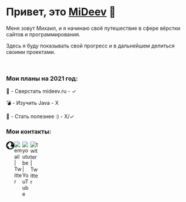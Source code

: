 # Привет, это [MiDeev][mideev] 👋

Меня зовут Михаил, и я начинаю своё путешествие в сфере вёрстки сайтов и программирования.

Здесь я буду показывать свой прогресс и в дальнейшем делиться своими проектами.

<br/>

### Мои планы на 2021 год:

🧪 - Сверстать mideev.ru - ✓

💣 - Изучить Java - X

🧨 - Стать полезнее :) - X/✓

### Мои контакты:

[<img align="left" alt="mideev" width="22px" src="https://raw.githubusercontent.com/iconic/open-iconic/master/svg/globe.svg" />][mideev]
[<img align="left" alt="email | Twitter" width="22px" src="https://raw.githubusercontent.com/google/material-design-icons/master/src/communication/email/materialicons/24px.svg" />][email]
[<img align="left" alt="youtube | YouTube" width="22px" src="https://cdn.jsdelivr.net/npm/simple-icons@v3/icons/youtube.svg" />][youtube]
[<img align="left" alt="twitter | Twitter" width="22px" src="https://cdn.jsdelivr.net/npm/simple-icons@v3/icons/twitter.svg" />][twitter]


<br/>

[mideev]: https://mideev.ru
[email]: mailto:mideevx@gmail.com
[twitter]: https://twitter.com/MiDeev
[youtube]: https://www.youtube.com/channel/UCGt8LO4rZQzyjPCwcoWl8k
